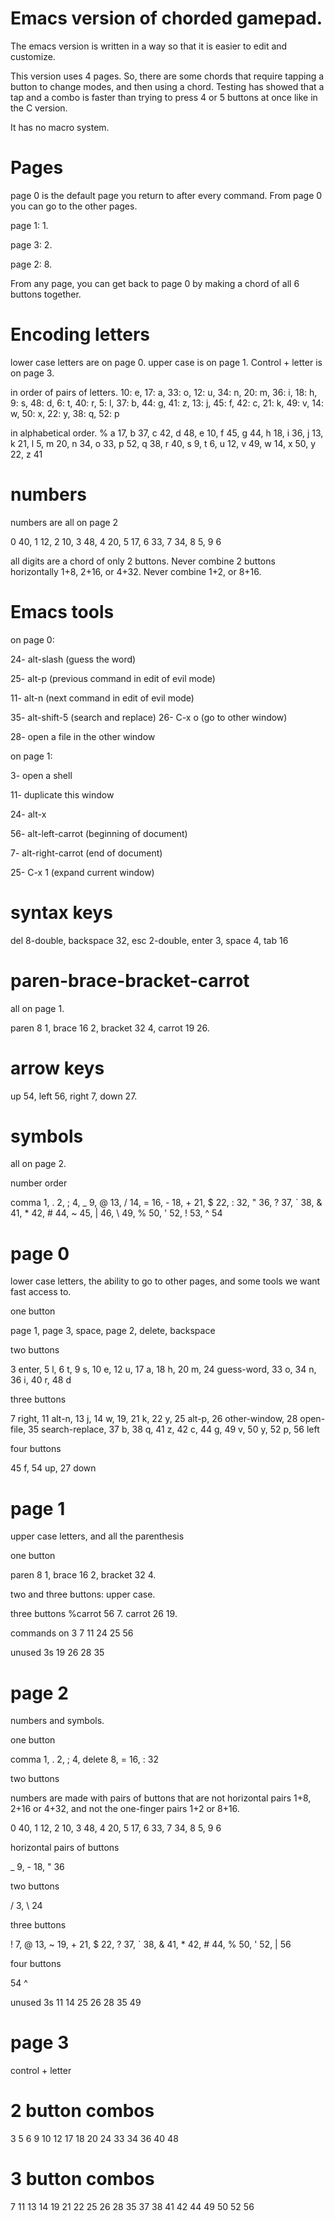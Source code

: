 Emacs version of chorded gamepad.
==================

The emacs version is written in a way so that it is easier to edit and customize.

This version uses 4 pages. So, there are some chords that require tapping a button to change modes, and then using a chord. Testing has showed that a tap and a combo is faster than trying to press 4 or 5 buttons at once like in the C version.

It has no macro system.

Pages
=========

page 0 is the default page you return to after every command. From page 0 you can go to the other pages.

page 1: 1.

page 3: 2.

page 2: 8.

From any page, you can get back to page 0 by making a chord of all 6 buttons together.

Encoding letters
============

lower case letters are on page 0. upper case is on page 1. Control + letter is on page 3.

in order of pairs of letters.
 10: e, 17: a, 33: o, 12: u, 34: n, 20: m, 
 36: i, 18: h, 9: s, 48: d, 6: t, 40: r, 5: l,
 37: b, 44: g, 41: z, 13: j, 45: f, 42: c, 21: k,
 49: v, 14: w, 50: x, 22: y, 38: q, 52: p

in alphabetical order.
% a 17, b 37, c 42, d 48, e 10, f 45, g 44, h 18, i 36, j 13, k 21, l 5, m 20, n 34, o 33, p 52, q 38, r 40, s 9, t 6, u 12, v 49, w 14, x 50, y 22, z 41

numbers
==========

numbers are all on page 2

0 40, 1 12, 2 10, 3 48, 4 20, 5 17, 6 33, 7 34, 8 5, 9 6

all digits are a chord of only 2 buttons.
Never combine 2 buttons horizontally 1+8, 2+16, or 4+32.
Never combine 1+2, or 8+16.

Emacs tools
==============

on page 0:

24- alt-slash (guess the word)

25- alt-p (previous command in edit of evil mode)

11- alt-n (next command in edit of evil mode)

35- alt-shift-5 (search and replace)
26- C-x o (go to other window)

28- open a file in the other window

on page 1:

3- open a shell

11- duplicate this window

24- alt-x

56- alt-left-carrot (beginning of document)

7- alt-right-carrot (end of document)

25- C-x 1 (expand current window)

syntax keys
===========

del 8-double, backspace 32, esc 2-double, enter 3, space 4, tab 16

paren-brace-bracket-carrot
==========

all on page 1.

paren 8 1,
brace 16 2,
bracket 32 4,
carrot 19 26.

arrow keys
========

up 54, left 56, right 7, down 27.

symbols
============

all on page 2.

number order

comma 1, . 2, ; 4, _ 9, @ 13, / 14, = 16, - 18, + 21, $ 22, : 32, " 36, ? 37, ` 38, & 41, * 42, # 44, ~ 45, | 46, \ 49, % 50, ' 52, ! 53, ^ 54


page 0
===========

lower case letters, the ability to go to other pages, and some tools we want fast access to.

one button

page 1, page 3, space, page 2, delete, backspace

two buttons

3 enter, 5 l, 6 t, 9 s, 10 e, 12 u, 17 a, 18 h, 20 m, 24 guess-word, 33 o, 34 n, 36 i, 40 r, 48 d

three buttons

7 right, 11 alt-n, 13 j, 14 w, 19, 21 k, 22 y, 25 alt-p, 26 other-window, 28 open-file, 35 search-replace, 37 b, 38 q, 41 z, 42 c, 44 g, 49 v, 50 y, 52 p, 56 left

four buttons

45 f, 54 up, 27 down

page 1
===========

upper case letters, and all the parenthesis

one button

paren 8 1, brace 16 2, bracket 32 4.

two and three buttons: upper case.

three buttons
%carrot 56 7.
carrot 26 19.

commands on 3 7 11 24 25 56

unused 3s
19 26 28 35

page 2
===========

numbers and symbols.

one button
    
comma 1, . 2, ; 4, delete 8, = 16, : 32

two buttons

numbers are made with pairs of buttons that are not horizontal pairs 1+8, 2+16 or 4+32, and not the one-finger pairs 1+2 or 8+16.

0 40, 1 12, 2 10, 3 48, 4 20, 5 17, 6 33, 7 34, 8 5, 9 6

horizontal pairs of buttons

_ 9, - 18, " 36

two buttons

/ 3, \ 24

three buttons

! 7, @ 13, ~ 19, + 21, $ 22, ? 37, ` 38, & 41, * 42, # 44, % 50, ' 52, | 56

four buttons

54 ^


unused 3s
11 14 25 26 28 35 49

page 3
===========

control + letter


2 button combos
===========

3 5 6 9 10 12 17 18 20 24 33 34 36 40 48

3 button combos
===========

7 11 13 14 19 21 22 25 26 28 35 37 38 41 42 44 49 50 52 56
